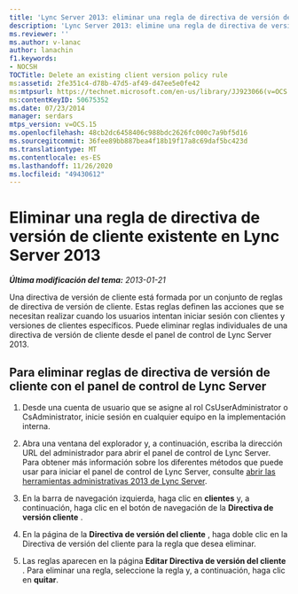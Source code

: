 ```yaml
---
title: 'Lync Server 2013: eliminar una regla de directiva de versión de cliente existente'
description: 'Lync Server 2013: elimine una regla de directiva de versión de cliente existente.'
ms.reviewer: ''
ms.author: v-lanac
author: lanachin
f1.keywords:
- NOCSH
TOCTitle: Delete an existing client version policy rule
ms:assetid: 2fe351c4-d78b-47d5-af49-d47ee5e0fe42
ms:mtpsurl: https://technet.microsoft.com/en-us/library/JJ923066(v=OCS.15)
ms:contentKeyID: 50675352
ms.date: 07/23/2014
manager: serdars
mtps_version: v=OCS.15
ms.openlocfilehash: 48cb2dc6458406c988bdc2626fc000c7a9bf5d16
ms.sourcegitcommit: 36fee89bb887bea4f18b19f17a8c69daf5bc423d
ms.translationtype: MT
ms.contentlocale: es-ES
ms.lasthandoff: 11/26/2020
ms.locfileid: "49430612"
---
```

# <a name="delete-an-existing-client-version-policy-rule-in-lync-server-2013"></a>Eliminar una regla de directiva de versión de cliente existente en Lync Server 2013

<div data-xmlns="http://www.w3.org/1999/xhtml">

<div class="topic" data-xmlns="http://www.w3.org/1999/xhtml" data-msxsl="urn:schemas-microsoft-com:xslt" data-cs="https://msdn.microsoft.com/">

<div data-asp="https://msdn2.microsoft.com/asp">



</div>

<div id="mainSection">

<div id="mainBody">

<span> </span>

_**Última modificación del tema:** 2013-01-21_

Una directiva de versión de cliente está formada por un conjunto de reglas de directiva de versión de cliente. Estas reglas definen las acciones que se necesitan realizar cuando los usuarios intentan iniciar sesión con clientes y versiones de clientes específicos. Puede eliminar reglas individuales de una directiva de versión de cliente desde el panel de control de Lync Server 2013.

<div>

## <a name="to-delete-client-version-policy-rules-with-lync-server-control-panel"></a>Para eliminar reglas de directiva de versión de cliente con el panel de control de Lync Server

1.  Desde una cuenta de usuario que se asigne al rol CsUserAdministrator o CsAdministrator, inicie sesión en cualquier equipo en la implementación interna.

2.  Abra una ventana del explorador y, a continuación, escriba la dirección URL del administrador para abrir el panel de control de Lync Server. Para obtener más información sobre los diferentes métodos que puede usar para iniciar el panel de control de Lync Server, consulte [abrir las herramientas administrativas 2013 de Lync Server](lync-server-2013-open-lync-server-administrative-tools.md).

3.  En la barra de navegación izquierda, haga clic en **clientes** y, a continuación, haga clic en el botón de navegación de la **Directiva de versión cliente** .

4.  En la página de la **Directiva de versión del cliente** , haga doble clic en la Directiva de versión del cliente para la regla que desea eliminar.

5.  Las reglas aparecen en la página **Editar Directiva de versión del cliente** . Para eliminar una regla, seleccione la regla y, a continuación, haga clic en **quitar**.

</div>

</div>

<span> </span>

</div>

</div>

</div>

